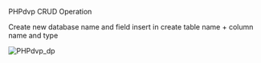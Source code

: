 PHPdvp CRUD Operation


Create new database name and field insert in create table name + column name and type

![PHPdvp_dp](https://user-images.githubusercontent.com/44521096/64335545-a9419f80-cff8-11e9-9fee-e53fed6d58f8.png)
